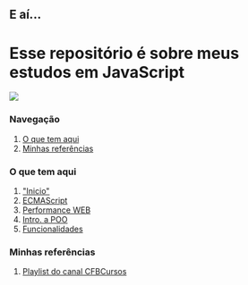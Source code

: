 <h2>E aí...</h2>
<h1>Esse repositório é sobre meus estudos em JavaScript</h1>
<img src="https://img.shields.io/badge/javascript%20-%23323330.svg?&style=for-the-badge&logo=javascript&logoColor=%23F7DF1E"/>
<h3>Navegação</h3>
<ol>
    <li>
        <a href="https://github.com/GustavoGomesDias/estudos-js#o-que-tem-aqui">O que tem aqui</a>
    </li>
    <li>
        <a href="https://github.com/GustavoGomesDias/estudos-js#minhas-refer%C3%AAncias">Minhas referências</a>
    </li>
</ol>

<h3>O que tem aqui</h3>
<ol>
    <li>
        <a href="https://github.com/GustavoGomesDias/estudos-js/tree/master/inicio">"Inicio"</a>
    </li>
    <li>
        <a href="https://github.com/GustavoGomesDias/estudos-js/tree/master/es">ECMAScript</a>
    </li>
    <li>
        <a href="https://github.com/GustavoGomesDias/estudos-js/tree/master/conceitos1">Performance WEB</a>
    </li>
    <li>
        <a href="https://github.com/GustavoGomesDias/estudos-js/tree/master/POO">Intro. a POO</a>
    </li>
    <li>
        <a href="https://github.com/GustavoGomesDias/estudos-js/tree/master/funcionalidades">Funcionalidades</a>
    </li>
</ol>

<h3>Minhas referências</h3>
<ol>
    <li>
        <a href="https://www.youtube.com/playlist?list=PLx4x_zx8csUj3IbPQ4_X5jis_SkCol3eC">Playlist do canal CFBCursos</a>
    </li>
</ol>
